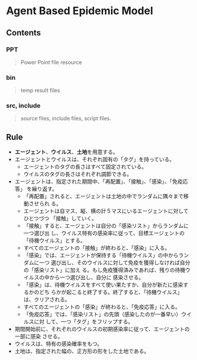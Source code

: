 # Agent Based Epidemic Model

## Contents

### PPT
> Power Point file
> resource

### bin
> temp result files

### src, include
> source files, include files, script files.

## Rule
- **エージェント**、**ウイルス**、**土地**を用意する。
- エージェントとウイルスは、それぞれ固有の「タグ」を持っている。
   - エージェントのタグの長さはすべて固定されている。
   - ウイルスのタグの長さはそれぞれ調節できる。
- エージェントは、指定された期間中、「再配置」、「接触」、「感染」、「免疫応答」
    を繰り返す。
   - 「再配置」されると、エージェントは土地の中でランダムに隅々まで移動させられ
   る。
   - エージェントは自マス、縦、横の計５マスにいるエージェントに対してひとつづつ
   「接触」していく。
   - 「接触」すると、エージェントは自分の「感染リスト」からランダムに一つ選び出
   し、ウイルス特有の感染率に従って、目標エージェントの「待機ウイルス」とする。
   - すべてのエージェントの「接触」が終わると、「感染」に入る。
   - 「感染」では、エージェントが保持する「待機ウイルス」の中からランダムに一つ
   選び出し、そのウイルスに対して免疫を獲得しなければ自分の「感染リスト」に加え
   る。もし免疫獲得済みであれば、残りの待機ウイルスの中から一つ選び出し、自分に
   感染させる。
   - 「感染」は、待機ウイルスをすべて使い果たすか、自分が新たに感染するかのどち
   らかが起こると終了する。終了すると、「待機ウイルス」は、クリアされる。
   - すべてのエージェントの「感染」が終わると、「免疫応答」に入る。
   - 「免疫応答」では、「感染リスト」の先頭（感染したのが一番早い）ウイルスに対
   して、一つ「タグ」をフリップする。
- 期間開始前に、それぞれのウイルスの初期感染率に従って、エージェントの一部に感染
させる。
- ウイルスは、特有の感染確率をもつ。
- 土地は、指定された幅の、正方形の形をした土地である。
